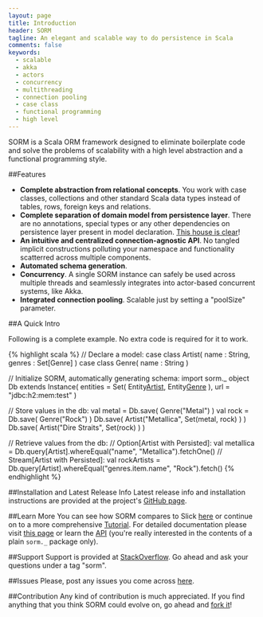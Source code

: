 ```yaml
---
layout: page
title: Introduction
header: SORM
tagline: An elegant and scalable way to do persistence in Scala 
comments: false
keywords: 
  - scalable
  - akka
  - actors
  - concurrency
  - multithreading
  - connection pooling
  - case class
  - functional programming
  - high level
---
```


SORM is a Scala ORM framework designed to eliminate boilerplate code and solve the problems of scalability with a high level abstraction and a functional programming style.

##Features

* **Complete abstraction from relational concepts**. You work with case classes, collections and other standard Scala data types instead of tables, rows, foreign keys and relations.
* **Complete separation of domain model from persistence layer**. There are no annotations, special types or any other dependencies on persistence layer present in model declaration. [This house is clear](http://www.youtube.com/watch?v=Fyexd07BUuc)!
* **An intuitive and centralized connection-agnostic API**. No tangled implicit constructions polluting your namespace and functionality scatterred across multiple components. 
* **Automated schema generation**.
* **Concurrency**. A single SORM instance can safely be used across multiple threads and seamlessly integrates into actor-based concurrent systems, like Akka.
* **Integrated connection pooling**. Scalable just by setting a "poolSize" parameter.

##A Quick Intro

Following is a complete example. No extra code is required for it to work.

{% highlight scala %}
// Declare a model:
case class Artist( name : String, genres : Set[Genre] )
case class Genre( name : String ) 

// Initialize SORM, automatically generating schema:
import sorm._
object Db extends Instance(
  entities = Set( Entity[Artist](), Entity[Genre]() ),
  url = "jdbc:h2:mem:test"
)

// Store values in the db:
val metal = Db.save( Genre("Metal") )
val rock = Db.save( Genre("Rock") )
Db.save( Artist("Metallica", Set(metal, rock) ) )
Db.save( Artist("Dire Straits", Set(rock) ) )

// Retrieve values from the db:
// Option[Artist with Persisted]:
val metallica = Db.query[Artist].whereEqual("name", "Metallica").fetchOne() 
// Stream[Artist with Persisted]:
val rockArtists = Db.query[Artist].whereEqual("genres.item.name", "Rock").fetch() 
{% endhighlight %}

##Installation and Latest Release Info
Latest release info and installation instructions are provided at the project's [GitHub page](https://github.com/sorm/sorm#readme).

##Learn More
You can see how SORM compares to Slick [here](/SORM-vs-Slick.html) or continue on to a more comprehensive [Tutorial](/Tutorial.html). For detailed documentation please visit [this page](/Documentation.html) or learn the [API](/api/) (you're really interested in the contents of a plain `sorm._` package only).

##Support
Support is provided at [StackOverflow](http://stackoverflow.com/questions/tagged/sorm). Go ahead and ask your questions under a tag "sorm".

##Issues
Please, post any issues you come across [here](https://github.com/sorm/sorm/issues).

##Contribution
Any kind of contribution is much appreciated. If you find anything that you think SORM could evolve on, go ahead and [fork it](https://github.com/sorm/sorm)! 
